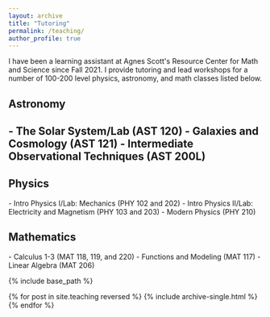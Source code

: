 ```yaml
---
layout: archive
title: "Tutoring"
permalink: /teaching/
author_profile: true
---
```

I have been a learning assistant at Agnes Scott's Resource Center for Math and Science since Fall 2021. I provide tutoring and lead workshops for a number of 100-200 level physics, astronomy, and math classes listed below.

<h2> Astronomy <h2>  
- The Solar System/Lab (AST 120)
- Galaxies and Cosmology (AST 121)
- Intermediate Observational Techniques (AST 200L)

<br> 

<h2> Physics </h2>  
- Intro Physics I/Lab: Mechanics (PHY 102 and 202)
- Intro Physics II/Lab: Electricity and Magnetism (PHY 103 and 203)
- Modern Physics (PHY 210)

<br> 

<h2> Mathematics </h2>  
- Calculus 1-3 (MAT 118, 119, and 220)
- Functions and Modeling (MAT 117)
- Linear Algebra (MAT 206)


{% include base_path %}

{% for post in site.teaching reversed %}
  {% include archive-single.html %}
{% endfor %}
